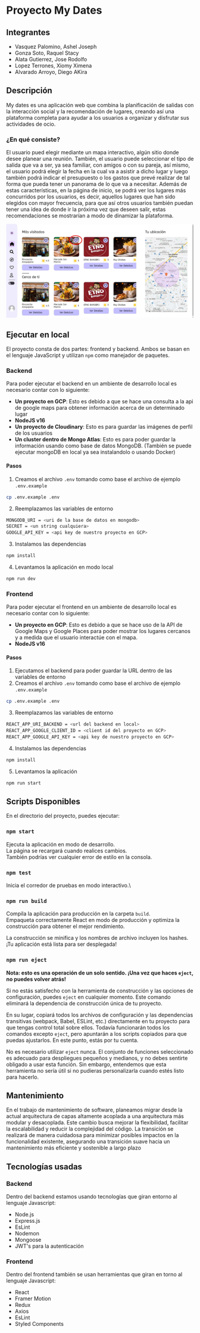 # Proyecto My Dates

## Integrantes

-   Vasquez Palomino, Ashel Joseph
-   Gonza Soto, Raquel Stacy
-   Alata Gutierrez, Jose Rodolfo
-   Lopez Terrones, Xiomy Ximena
-   Alvarado Arroyo, Diego AKira

## Descripción

My dates es una aplicación web que combina la planificación de salidas con la interacción social y la recomendación de lugares, creando así una plataforma completa para ayudar a los usuarios a organizar y disfrutar sus actividades de ocio.

### ¿En qué consiste?

El usuario pued elegir mediante un mapa interactivo, algún sitio donde desee planear una reunión. También, el usuario puede seleccionar el tipo de salida que va a ser, ya sea familiar, con amigos o con su pareja, así mismo, el usuario podrá elegir la fecha en la cual va a asistir a dicho lugar y luego también podrá indicar el presupuesto o los gastos que prevé realizar de tal forma que pueda tener un panorama de lo que va a necesitar. Además de estas características, en la página de inicio, se podrá ver los lugares más concurridos por los usuarios, es decir, aquellos lugares que han sido elegidos con mayor frecuencia, para que así otros usuarios también puedan tener una idea de donde ir la próxima vez que deseen salir, estas recomendaciones se mostrarían a modo de dinamizar la plataforma.

![Principal](./homepage_image.jpg)

## Ejecutar en local

El proyecto consta de dos partes: frontend y backend. Ambos se basan en el lenguaje JavaScript y utilizan `npm` como manejador de paquetes.

### Backend

Para poder ejecutar el backend en un ambiente de desarrollo local es necesario contar con lo siguiente:

- **Un proyecto en GCP**: Esto es debido a que se hace una consulta a la api de google maps para obtener información acerca de un determinado lugar
- **NodeJS v16**
- **Un proyecto de Cloudinary**: Esto es para guardar las imágenes de perfil de los usuarios
- **Un cluster dentro de Mongo Atlas**: Esto es para poder guardar la información usando como base de datos MongoDB. (También se puede ejecutar mongoDB en local ya sea instalandolo o usando Docker)

#### Pasos

1. Creamos el archivo `.env` tomando como base el archivo de ejemplo `.env.example`

```bash
cp .env.example .env
```
2. Reemplazamos las variables de entorno
```bash
MONGODB_URI = <uri de la base de datos en mongodb>
SECRET = <un string cualquiera>
GOOGLE_API_KEY = <api key de nuestro proyecto en GCP>
```
3. Instalamos las dependencias
```bash
npm install
```
4. Levantamos la aplicación en modo local
```bash
npm run dev
```

### Frontend

Para poder ejecutar el frontend en un ambiente de desarrollo local es necesario contar con lo siguiente:

- **Un proyecto en GCP**: Esto es debido a que se hace uso de la API de Google Maps y Google Places para poder mostrar los lugares cercanos y a medida que el usuario interactúe con el mapa.
- **NodeJS v16**

#### Pasos

1. Ejecutamos el backend para poder guardar la URL dentro de las variables de entorno
2. Creamos el archivo `.env` tomando como base el archivo de ejemplo `.env.example`

```bash
cp .env.example .env
```
3. Reemplazamos las variables de entorno
```bash
REACT_APP_URI_BACKEND = <url del backend en local>
REACT_APP_GOOGLE_CLIENT_ID = <client id del proyecto en GCP>
REACT_APP_GOOGLE_API_KEY = <api key de nuestro proyecto en GCP>
```
4. Instalamos las dependencias
```bash
npm install
```
5. Levantamos la aplicación
```bash
npm run start
```
## Scripts Disponibles

En el directorio del proyecto, puedes ejecutar:

### `npm start`

Ejecuta la aplicación en modo de desarrollo.\
La página se recargará cuando realices cambios.\
También podrías ver cualquier error de estilo en la consola.

### `npm test`

Inicia el corredor de pruebas en modo interactivo.\

### `npm run build`

Compila la aplicación para producción en la carpeta `build`.\
Empaqueta correctamente React en modo de producción y optimiza la construcción para obtener el mejor rendimiento.

La construcción se minifica y los nombres de archivo incluyen los hashes.\
¡Tu aplicación está lista para ser desplegada!

### `npm run eject`
**Nota: esto es una operación de un solo sentido. ¡Una vez que haces `eject`, no puedes volver atrás!**

Si no estás satisfecho con la herramienta de construcción y las opciones de configuración, puedes `eject` en cualquier momento. Este comando eliminará la dependencia de construcción única de tu proyecto.

En su lugar, copiará todos los archivos de configuración y las dependencias transitivas (webpack, Babel, ESLint, etc.) directamente en tu proyecto para que tengas control total sobre ellos. Todavía funcionarán todos los comandos excepto `eject`, pero apuntarán a los scripts copiados para que puedas ajustarlos. En este punto, estás por tu cuenta.

No es necesario utilizar `eject` nunca. El conjunto de funciones seleccionado es adecuado para despliegues pequeños y medianos, y no debes sentirte obligado a usar esta función. Sin embargo, entendemos que esta herramienta no sería útil si no pudieras personalizarla cuando estés listo para hacerlo.


## Mantenimiento 

En el trabajo de mantenimiento de software, planeamos migrar desde la actual arquitectura de capas altamente acoplada a una arquitectura más modular y desacoplada. Este cambio busca mejorar la flexibilidad, facilitar la escalabilidad y reducir la complejidad del código. La transición se realizará de manera cuidadosa para minimizar posibles impactos en la funcionalidad existente, asegurando una transición suave hacia un mantenimiento más eficiente y sostenible a largo plazo

## Tecnologías usadas

### Backend

Dentro del backend estamos usando tecnologías que giran entorno al lenguaje Javascript:

- Node.js
- Express.js
- EsLint
- Nodemon
- Mongoose
- JWT's para la autenticación

### Frontend

Dentro del frontend también se usan herramientas que giran en torno al lenguaje Javascript:

- React
- Framer Motion
- Redux
- Axios
- EsLint
- Styled Components
